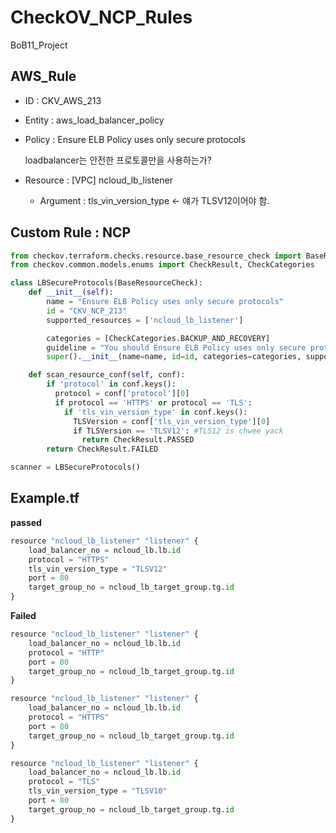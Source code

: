 # CheckOV_NCP_Rules
BoB11_Project
## AWS_Rule

- ID : CKV_AWS_213
- Entity : aws_load_balancer_policy
- Policy : Ensure ELB Policy uses only secure protocols
    
    loadbalancer는 안전한 프로토콜만을 사용하는가?
    
- Resource : [VPC] ncloud_lb_listener
    - Argument : tls_vin_version_type ← 얘가 TLSV12이어야 함.

## Custom Rule : NCP

```python
from checkov.terraform.checks.resource.base_resource_check import BaseResourceCheck
from checkov.common.models.enums import CheckResult, CheckCategories

class LBSecureProtocols(BaseResourceCheck):
    def __init__(self):
        name = "Ensure ELB Policy uses only secure protocols"
        id = "CKV_NCP_213"
        supported_resources = ['ncloud_lb_listener']

        categories = [CheckCategories.BACKUP_AND_RECOVERY]
        guideline = "You should Ensure ELB Policy uses only secure protocols"
        super().__init__(name=name, id=id, categories=categories, supported_resources=supported_resources, guideline=guideline)

    def scan_resource_conf(self, conf):
        if 'protocol' in conf.keys():
          protocol = conf['protocol'][0]
          if protocol == 'HTTPS' or protocol == 'TLS':
            if 'tls_vin_version_type' in conf.keys():
              TLSVersion = conf['tls_vin_version_type'][0]
              if TLSVersion == 'TLSV12': #TLS12 is chwee yack
                return CheckResult.PASSED
        return CheckResult.FAILED

scanner = LBSecureProtocols()
```

## Example.tf

**passed**

```python
resource "ncloud_lb_listener" "listener" {
    load_balancer_no = ncloud_lb.lb.id
    protocol = "HTTPS"
    tls_vin_version_type = "TLSV12"
    port = 80
    target_group_no = ncloud_lb_target_group.tg.id
}
```

**Failed**

```python
resource "ncloud_lb_listener" "listener" {
    load_balancer_no = ncloud_lb.lb.id
    protocol = "HTTP"
    port = 80
    target_group_no = ncloud_lb_target_group.tg.id
}
```

```python
resource "ncloud_lb_listener" "listener" {
    load_balancer_no = ncloud_lb.lb.id
    protocol = "HTTPS"
    port = 80
    target_group_no = ncloud_lb_target_group.tg.id
}
```

```python
resource "ncloud_lb_listener" "listener" {
    load_balancer_no = ncloud_lb.lb.id
    protocol = "TLS"
    tls_vin_version_type = "TLSV10"
    port = 80
    target_group_no = ncloud_lb_target_group.tg.id
}
```
